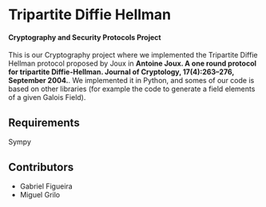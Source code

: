 # Tripartite Diffie Hellman

#### Cryptography and Security Protocols Project
This is our Cryptography project where we implemented the Tripartite Diffie Hellman protocol proposed by Joux in **Antoine Joux. A one round protocol for tripartite Diffie-Hellman. Journal of Cryptology, 17(4):263–276, September 2004.**.
We implemented it in Python, and somes of our code is based on other libraries (for example the code to generate a field elements of a given Galois Field).


## Requirements
Sympy


## Contributors
- Gabriel Figueira
- Miguel Grilo
